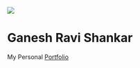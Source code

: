 ![](https://i.imgur.com/hWB1XRO.png)

# Ganesh Ravi Shankar

My Personal [Portfolio](https://ganny.dev)